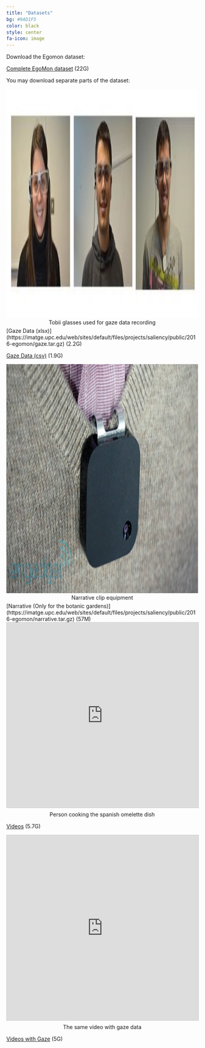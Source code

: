 ```yaml
---
title: "Datasets"
bg: #9AD1F5
color: black
style: center
fa-icon: image
---
```

Download the Egomon dataset:

[Complete EgoMon dataset](https://imatge.upc.edu/web/sites/default/files/projects/saliency/public/2016-egomon/egomon.tar.gz) (22G)

You may download separate parts of the dataset:

<div style="display:table-cell; vertical-align:middle; text-align:center">
    <img src="./assets/examples/wearers_of_the_glasses.jpg" width="1200" height="600">
    <div style="margin-bottom:5px"> Tobii glasses used for gaze data recording </div>
</div>
[Gaze Data (xlsx)](https://imatge.upc.edu/web/sites/default/files/projects/saliency/public/2016-egomon/gaze.tar.gz) (2.2G)

[Gaze Data (csv)](https://imatge.upc.edu/web/sites/default/files/projects/saliency/public/2016-egomon/gaze_csv.tar.gz) (1.9G)

<center>
<div style="display:table-cell; vertical-align:middle; text-align:center">
    <img src="./assets/examples/narrative_clip_example.jpeg" width="600" height="600">
<div style="margin-bottom:5px"> Narrative clip equipment </div>
</div>
</center>
[Narrative (Only for the botanic gardens)](https://imatge.upc.edu/web/sites/default/files/projects/saliency/public/2016-egomon/narrative.tar.gz) (57M)

<center>
<iframe src="https://media.giphy.com/media/Y0uO5Y9cNm7pnjEci0/giphy.gif"  width="595" height="485" frameborder="0" marginwidth="0" marginheight="0" scrolling="no" style="border:1px solid #CCC; border-width:1px; margin-bottom:5px; max-width: 100%;" allowfullscreen> </iframe>
<div style="margin-bottom:5px"> Person cooking the spanish omelette dish </div>
</center>

[Videos](https://imatge.upc.edu/web/sites/default/files/projects/saliency/public/2016-egomon/video_clean.tar.gz) (5.7G)


<center>
<iframe src="https://media.giphy.com/media/1NXDJ7GYD6V5sJCipx/giphy.gif"  width="595" height="485" frameborder="0" marginwidth="0" marginheight="0" scrolling="no" style="border:1px solid #CCC; border-width:1px; margin-bottom:5px; max-width: 100%;" allowfullscreen> </iframe>
<div style="margin-bottom:5px"> The same video with gaze data </div>
</center>

[Videos with Gaze](https://imatge.upc.edu/web/sites/default/files/projects/saliency/public/2016-egomon/video_gaze.tar.gz) (5G)




